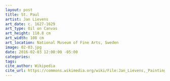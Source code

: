 ```yaml
---
layout: post
title: St. Paul
artist: Jan Lievens
art_date: c. 1627-1629
art_type: Oil on Canvas
art_height: 118.8 cm
art_width: 108 cm
art_location: National Museum of Fine Arts, Sweden
image: 02-03.jpg
date: 2016-02-03 12:00:00 -05:00
categories:
tags:
cite_author: Wikipedia
cite_url: https://commons.wikimedia.org/wiki/File:Jan_Lievens,_Painting_of_St_Paul,_ca._1627-29._Oil_on_canvas._Nationalmuseum_Sweden.jpg
---
```

